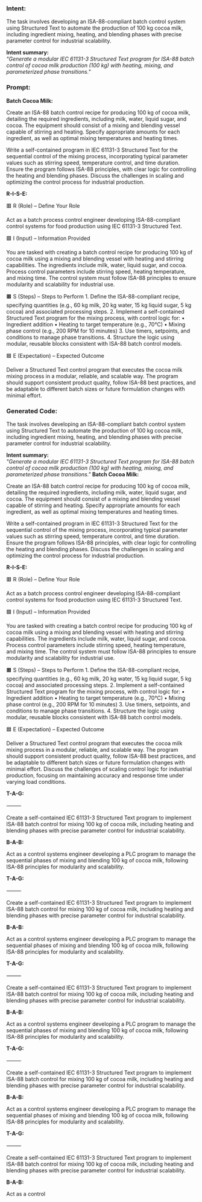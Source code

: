 ### Intent:
The task involves developing an ISA-88-compliant batch control system using Structured Text to automate the production of 100 kg cocoa milk, including ingredient mixing, heating, and blending phases with precise parameter control for industrial scalability.  

**Intent summary:**  
*"Generate a modular IEC 61131-3 Structured Text program for ISA-88 batch control of cocoa milk production (100 kg) with heating, mixing, and parameterized phase transitions."*

### Prompt:
**Batch Cocoa Milk:**

Create an ISA-88 batch control recipe for producing 100 kg of cocoa milk, detailing the required ingredients, including milk, water, liquid sugar, and cocoa. The equipment should consist of a mixing and blending vessel capable of stirring and heating. Specify appropriate amounts for each ingredient, as well as optimal mixing temperatures and heating times.

Write a self-contained program in IEC 61131-3 Structured Text for the sequential control of the mixing process, incorporating typical parameter values such as stirring speed, temperature control, and time duration. Ensure the program follows ISA-88 principles, with clear logic for controlling the heating and blending phases. Discuss the challenges in scaling and optimizing the control process for industrial production.

**R-I-S-E:**

🟥 R (Role) – Define Your Role

Act as a batch process control engineer developing ISA-88-compliant control systems for food production using IEC 61131-3 Structured Text.

🟩 I (Input) – Information Provided

You are tasked with creating a batch control recipe for producing 100 kg of cocoa milk using a mixing and blending vessel with heating and stirring capabilities. The ingredients include milk, water, liquid sugar, and cocoa. Process control parameters include stirring speed, heating temperature, and mixing time. The control system must follow ISA-88 principles to ensure modularity and scalability for industrial use.

🟧 S (Steps) – Steps to Perform
	1.	Define the ISA-88-compliant recipe, specifying quantities (e.g., 60 kg milk, 20 kg water, 15 kg liquid sugar, 5 kg cocoa) and associated processing steps.
	2.	Implement a self-contained Structured Text program for the mixing process, with control logic for:
	•	Ingredient addition
	•	Heating to target temperature (e.g., 70°C)
	•	Mixing phase control (e.g., 200 RPM for 10 minutes)
	3.	Use timers, setpoints, and conditions to manage phase transitions.
	4.	Structure the logic using modular, reusable blocks consistent with ISA-88 batch control models.

🟦 E (Expectation) – Expected Outcome

Deliver a Structured Text control program that executes the cocoa milk mixing process in a modular, reliable, and scalable way. The program should support consistent product quality, follow ISA-88 best practices, and be adaptable to different batch sizes or future formulation changes with minimal effort.

### Generated Code:
The task involves developing an ISA-88-compliant batch control system using Structured Text to automate the production of 100 kg cocoa milk, including ingredient mixing, heating, and blending phases with precise parameter control for industrial scalability.  

**Intent summary:**  
*"Generate a modular IEC 61131-3 Structured Text program for ISA-88 batch control of cocoa milk production (100 kg) with heating, mixing, and parameterized phase transitions."*
**Batch Cocoa Milk:**

Create an ISA-88 batch control recipe for producing 100 kg of cocoa milk, detailing the required ingredients, including milk, water, liquid sugar, and cocoa. The equipment should consist of a mixing and blending vessel capable of stirring and heating. Specify appropriate amounts for each ingredient, as well as optimal mixing temperatures and heating times.

Write a self-contained program in IEC 61131-3 Structured Text for the sequential control of the mixing process, incorporating typical parameter values such as stirring speed, temperature control, and time duration. Ensure the program follows ISA-88 principles, with clear logic for controlling the heating and blending phases. Discuss the challenges in scaling and optimizing the control process for industrial production.

**R-I-S-E:**

🟥 R (Role) – Define Your Role

Act as a batch process control engineer developing ISA-88-compliant control systems for food production using IEC 61131-3 Structured Text.

🟩 I (Input) – Information Provided

You are tasked with creating a batch control recipe for producing 100 kg of cocoa milk using a mixing and blending vessel with heating and stirring capabilities. The ingredients include milk, water, liquid sugar, and cocoa. Process control parameters include stirring speed, heating temperature, and mixing time. The control system must follow ISA-88 principles to ensure modularity and scalability for industrial use.

🟧 S (Steps) – Steps to Perform
	1.	Define the ISA-88-compliant recipe, specifying quantities (e.g., 60 kg milk, 20 kg water, 15 kg liquid sugar, 5 kg cocoa) and associated processing steps.
	2.	Implement a self-contained Structured Text program for the mixing process, with control logic for:
	•	Ingredient addition
	•	Heating to target temperature (e.g., 70°C)
	•	Mixing phase control (e.g., 200 RPM for 10 minutes)
	3.	Use timers, setpoints, and conditions to manage phase transitions.
	4.	Structure the logic using modular, reusable blocks consistent with ISA-88 batch control models.

🟦 E (Expectation) – Expected Outcome

Deliver a Structured Text control program that executes the cocoa milk mixing process in a modular, reliable, and scalable way. The program should support consistent product quality, follow ISA-88 best practices, and be adaptable to different batch sizes or future formulation changes with minimal effort. Discuss the challenges of scaling control logic for industrial production, focusing on maintaining accuracy and response time under varying load conditions.

**T-A-G:**

⸻

Create a self-contained IEC 61131-3 Structured Text program to implement ISA-88 batch control for mixing 100 kg of cocoa milk, including heating and blending phases with precise parameter control for industrial scalability.

**B-A-B:**

Act as a control systems engineer developing a PLC program to manage the sequential phases of mixing and blending 100 kg of cocoa milk, following ISA-88 principles for modularity and scalability.

**T-A-G:**

⸻

Create a self-contained IEC 61131-3 Structured Text program to implement ISA-88 batch control for mixing 100 kg of cocoa milk, including heating and blending phases with precise parameter control for industrial scalability.

**B-A-B:**

Act as a control systems engineer developing a PLC program to manage the sequential phases of mixing and blending 100 kg of cocoa milk, following ISA-88 principles for modularity and scalability.

**T-A-G:**

⸻

Create a self-contained IEC 61131-3 Structured Text program to implement ISA-88 batch control for mixing 100 kg of cocoa milk, including heating and blending phases with precise parameter control for industrial scalability.

**B-A-B:**

Act as a control systems engineer developing a PLC program to manage the sequential phases of mixing and blending 100 kg of cocoa milk, following ISA-88 principles for modularity and scalability.

**T-A-G:**

⸻

Create a self-contained IEC 61131-3 Structured Text program to implement ISA-88 batch control for mixing 100 kg of cocoa milk, including heating and blending phases with precise parameter control for industrial scalability.

**B-A-B:**

Act as a control systems engineer developing a PLC program to manage the sequential phases of mixing and blending 100 kg of cocoa milk, following ISA-88 principles for modularity and scalability.

**T-A-G:**

⸻

Create a self-contained IEC 61131-3 Structured Text program to implement ISA-88 batch control for mixing 100 kg of cocoa milk, including heating and blending phases with precise parameter control for industrial scalability.

**B-A-B:**

Act as a control
